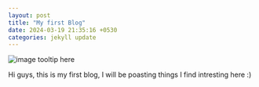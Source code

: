 ```yaml
---
layout: post
title: "My first Blog"
date: 2024-03-19 21:35:16 +0530
categories: jekyll update
---
```


![image tooltip here](/assets/EPROM_Intel_C1702A.jpg)

Hi guys, this is my first blog, I will be poasting things I find intresting here :)
